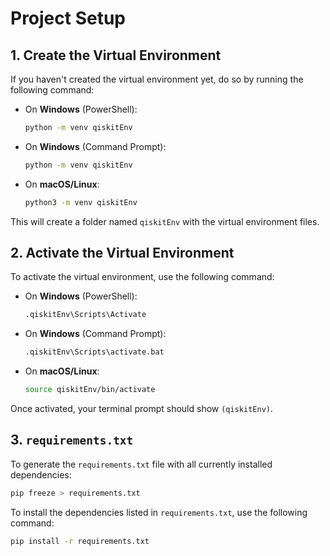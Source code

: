 # Project Setup

## 1. Create the Virtual Environment

If you haven't created the virtual environment yet, do so by running the following command:

- On **Windows** (PowerShell):
  ```bash
  python -m venv qiskitEnv
  ```
- On **Windows** (Command Prompt):
  ```bash
  python -m venv qiskitEnv
  ```
- On **macOS/Linux**:
  ```bash
  python3 -m venv qiskitEnv
  ```

This will create a folder named `qiskitEnv` with the virtual environment files.

## 2. Activate the Virtual Environment

To activate the virtual environment, use the following command:

- On **Windows** (PowerShell):
  ```bash
  .qiskitEnv\Scripts\Activate
  ```
- On **Windows** (Command Prompt):
  ```bash
  .qiskitEnv\Scripts\activate.bat
  ```
- On **macOS/Linux**:
  ```bash
  source qiskitEnv/bin/activate
  ```

Once activated, your terminal prompt should show `(qiskitEnv)`.

## 3. `requirements.txt`

To generate the `requirements.txt` file with all currently installed dependencies:

```bash
pip freeze > requirements.txt
```

To install the dependencies listed in `requirements.txt`, use the following command:

```bash
pip install -r requirements.txt
```
```